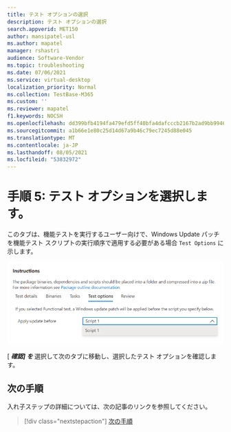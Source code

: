 ```yaml
---
title: テスト オプションの選択
description: テスト オプションの選択
search.appverid: MET150
author: mansipatel-usl
ms.author: mapatel
manager: rshastri
audience: Software-Vendor
ms.topic: troubleshooting
ms.date: 07/06/2021
ms.service: virtual-desktop
localization_priority: Normal
ms.collection: TestBase-M365
ms.custom: ''
ms.reviewer: mapatel
f1.keywords: NOCSH
ms.openlocfilehash: dd399bfb4194fa479efd5ff40bfa4dafcccb2167b2ad9bb99463f454c91c4cfa
ms.sourcegitcommit: a1b66e1e80c25d14d67a9b46c79ec7245d88e045
ms.translationtype: MT
ms.contentlocale: ja-JP
ms.lasthandoff: 08/05/2021
ms.locfileid: "53832972"
---
```

# <a name="step-5-choose-your-test-options"></a>手順 5: テスト オプションを選択します。 

このタブは、機能テストを実行するユーザー向けで、Windows Update パッチを機能テスト スクリプトの実行順序で適用する必要がある場合 ```Test Options``` に示します。

![テスト オプションのイメージ。 アウトオブボックステストまたは機能テスト](Media/testoptions.png)

[ _**確認] を**_ 選択して次のタブに移動し、選択したテスト オプションを確認します。

## <a name="next-steps"></a>次の手順

入れ子ステップの詳細については、次の記事のリンクを参照してください。
> [!div class="nextstepaction"]
> [次の手順](review.md)
